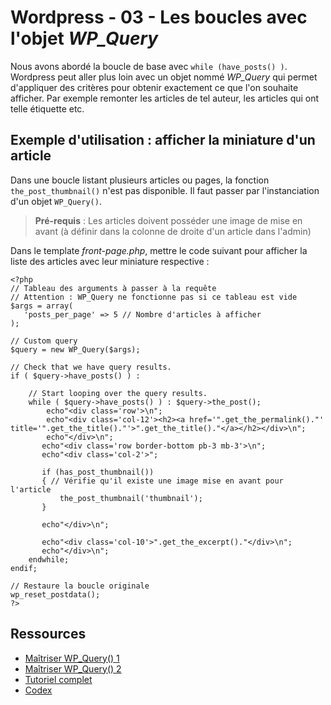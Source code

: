 <!-- HB, 31/10/2019 -->

# Wordpress - 03 - Les boucles avec l'objet *WP_Query*

Nous avons abordé la boucle de base avec `while (have_posts() )`. Wordpress peut aller plus loin avec un objet nommé *WP_Query* qui permet d'appliquer des critères pour obtenir exactement ce que l'on souhaite afficher. Par exemple remonter les articles de tel auteur, les articles qui ont telle étiquette etc.

## Exemple d'utilisation : afficher la miniature d'un article 

Dans une boucle listant plusieurs articles ou pages, la fonction `the_post_thumbnail()` n'est pas disponible. Il faut passer par l'instanciation d'un objet `WP_Query()`.

> **Pré-requis** : Les articles doivent posséder une image de mise en avant (à définir dans la colonne de droite d'un article dans l'admin)

Dans le template _front-page.php_, mettre le code suivant pour afficher la liste des articles avec leur miniature respective :  

    <?php 	
    // Tableau des arguments à passer à la requête
    // Attention : WP_Query ne fonctionne pas si ce tableau est vide
	$args = array(
	   'posts_per_page' => 5 // Nombre d'articles à afficher 
	);
		 
	// Custom query
	$query = new WP_Query($args);
		 
	// Check that we have query results.
	if ( $query->have_posts() ) :
 
	    // Start looping over the query results.
	    while ( $query->have_posts() ) : $query->the_post();
            echo"<div class='row'>\n"; 
			echo"<div class='col-12'><h2><a href='".get_the_permalink()."' title='".get_the_title()."'>".get_the_title()."</a></h2></div>\n"; 		  	
            echo"</div>\n";
		   echo"<div class='row border-bottom pb-3 mb-3'>\n"; 
		   echo"<div class='col-2'>";
			
		   if (has_post_thumbnail()) 
		   { // Vérifie qu'il existe une image mise en avant pour l'article
               the_post_thumbnail('thumbnail');
           }
			
		   echo"</div>\n";
			
		   echo"<div class='col-10'>".get_the_excerpt()."</div>\n";						
		   echo"</div>\n";	              
        endwhile;
    endif;
 
    // Restaure la boucle originale
    wp_reset_postdata();			
    ?>

## Ressources

* [Maîtriser WP_Query() 1](https://code.tutsplus.com/fr/tutorials/mastering-wp_query-an-introduction--cms-23023)
* [Maîtriser WP_Query() 2](https://code.tutsplus.com/fr/tutorials/mastering-wp_query-using-the-loop--cms-23031)
* [Tutoriel complet](https://code.tutsplus.com/series/mastering-wp_query--cms-818)
* [Codex](https://developer.wordpress.org/reference/classes/wp_query)



  



